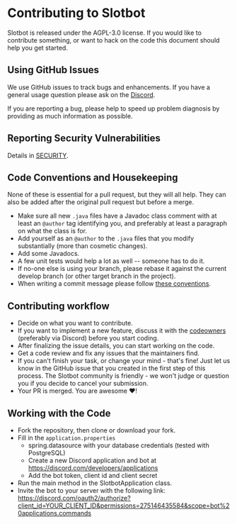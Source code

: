 # Contributing to Slotbot

Slotbot is released under the AGPL-3.0 license. If you would like to contribute something, or want to hack on the code
this document should help you get started.

## Using GitHub Issues

We use GitHub issues to track bugs and enhancements.
If you have a general usage question please ask on the [Discord](https://discord.gg/HSkgZNhfNK).

If you are reporting a bug, please help to speed up problem diagnosis by providing as much information as possible.

## Reporting Security Vulnerabilities

Details in [SECURITY](SECURITY.md).

## Code Conventions and Housekeeping

None of these is essential for a pull request, but they will all help. They can also be added after the original pull
request but before a merge.

- Make sure all new `.java` files have a Javadoc class comment with at least an `@author` tag identifying you, and
  preferably at least a paragraph on what the class is for.
- Add yourself as an `@author` to the `.java` files that you modify substantially (more than cosmetic changes).
- Add some Javadocs.
- A few unit tests would help a lot as well -- someone has to do it.
- If no-one else is using your branch, please rebase it against the current develop branch (or other target branch in
  the project).
- When writing a commit message please
  follow [these conventions](https://tbaggery.com/2008/04/19/a-note-about-git-commit-messages.html).

## Contributing workflow

- Decide on what you want to contribute.
- If you want to implement a new feature, discuss it with the [codeowners](.github/CODEOWNERS) (preferably via Discord)
  before you start coding.
- After finalizing the issue details, you can start working on the code.
- Get a code review and fix any issues that the maintainers find.
- If you can't finish your task, or change your mind - that's fine! Just let us know in the GitHub issue that you
  created in the first step of this process. The Slotbot community is friendly - we won't judge or question you if you
  decide to cancel your submission.
- Your PR is merged. You are awesome ❤️!

## Working with the Code

- Fork the repository, then clone or download your fork.
- Fill in the `application.properties`
  - spring.datasource with your database credentials (tested with PostgreSQL)
  - Create a new Discord application and bot at https://discord.com/developers/applications
  - Add the bot token, client id and client secret
- Run the main method in the SlotbotApplication class.
- Invite the bot to your server with the following link: https://discord.com/oauth2/authorize?client_id=YOUR_CLIENT_ID&permissions=275146435584&scope=bot%20applications.commands
